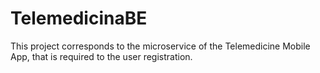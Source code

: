 # TelemedicinaBE
This project corresponds to the microservice of the Telemedicine Mobile App, that is required to the user registration.
